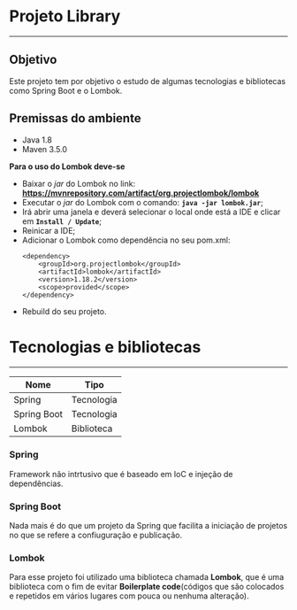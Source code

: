# Projeto Library
---
## Objetivo

Este projeto tem por objetivo o estudo de algumas tecnologias e bibliotecas como Spring Boot e o Lombok.

## Premissas do ambiente

* Java 1.8
* Maven 3.5.0

**Para o uso do Lombok deve-se**
* Baixar o *jar* do Lombok no link: **https://mvnrepository.com/artifact/org.projectlombok/lombok**
* Executar o *jar* do Lombok com o comando: **`java -jar lombok.jar`**;
* Irá abrir uma janela e deverá selecionar o local onde está a IDE e clicar em **`Install / Update`**;
* Reinicar a IDE;
* Adicionar o Lombok como dependência no seu pom.xml:
    ~~~
    <dependency>
        <groupId>org.projectlombok</groupId>
        <artifactId>lombok</artifactId>
        <version>1.18.2</version>
        <scope>provided</scope>
    </dependency>
    ~~~
* Rebuild do seu projeto.


# Tecnologias e bibliotecas
---

|Nome         | Tipo
|-------------|-------------------
|Spring       |Tecnologia
|Spring Boot  |Tecnologia
|Lombok       |Biblioteca


### Spring

Framework não intrtusivo que é baseado em IoC e injeção de dependências.

### Spring Boot

Nada mais é do que um projeto da Spring que facilita a iniciação de projetos no que se refere a confiuguração e publicação.

### Lombok

Para esse projeto foi utilizado uma biblioteca chamada **Lombok**, que é uma biblioteca com o fim de evitar **Boilerplate code**(códigos que são colocados e repetidos em vários lugares com pouca ou nenhuma alteração).
